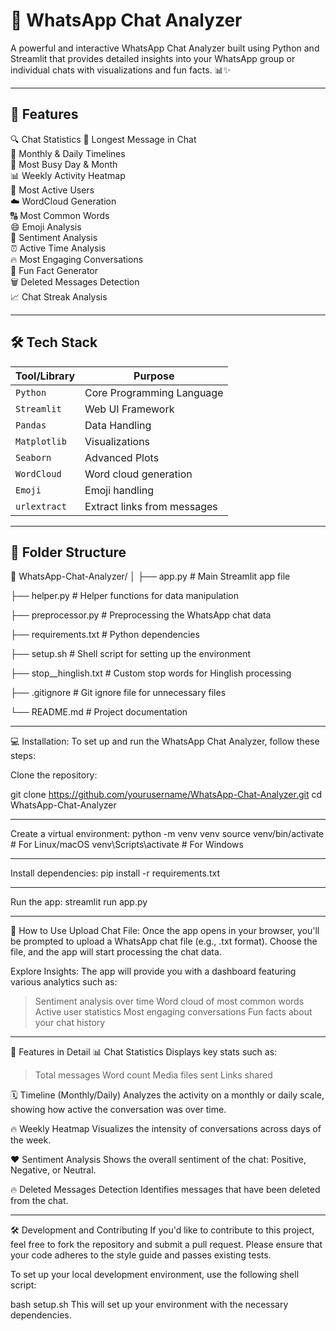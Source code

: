 # 💬 WhatsApp Chat Analyzer

A powerful and interactive WhatsApp Chat Analyzer built using Python and Streamlit that provides detailed insights into your WhatsApp group or individual chats with visualizations and fun facts. 📊✨

---

## 🚀 Features

🔍 Chat Statistics
📏 Longest Message in Chat  
📆 Monthly & Daily Timelines  
📅 Most Busy Day & Month  
📊 Weekly Activity Heatmap  
👥 Most Active Users  
☁️ WordCloud Generation  
🔠 Most Common Words  
😄 Emoji Analysis  
🧠 Sentiment Analysis  
⏰ Active Time Analysis  
🔥 Most Engaging Conversations  
🎉 Fun Fact Generator  
🗑️ Deleted Messages Detection  
📈 Chat Streak Analysis  

---

## 🛠️ Tech Stack


| Tool/Library     | Purpose                        |
|------------------|--------------------------------|
| `Python`         | Core Programming Language      |
| `Streamlit`      | Web UI Framework               |
| `Pandas`         | Data Handling                  |
| `Matplotlib`     | Visualizations                 |
| `Seaborn`        | Advanced Plots                 |
| `WordCloud`      | Word cloud generation          |
| `Emoji`          | Emoji handling                 |
| `urlextract`     | Extract links from messages    |

---

## 📂 Folder Structure

📁 WhatsApp-Chat-Analyzer/
│
├── app.py                      # Main Streamlit app file

├── helper.py                   # Helper functions for data manipulation

├── preprocessor.py             # Preprocessing the WhatsApp chat data

├── requirements.txt            # Python dependencies

├── setup.sh                    # Shell script for setting up the environment

├── stop__hinglish.txt           # Custom stop words for Hinglish processing

├── .gitignore                  # Git ignore file for unnecessary files

└── README.md                   # Project documentation

___
💻 Installation:
To set up and run the WhatsApp Chat Analyzer, follow these steps:

Clone the repository:

git clone https://github.com/yourusername/WhatsApp-Chat-Analyzer.git
cd WhatsApp-Chat-Analyzer
___

Create a virtual environment:
python -m venv venv
source venv/bin/activate  # For Linux/macOS
venv\Scripts\activate     # For Windows
___

Install dependencies:
pip install -r requirements.txt
___

Run the app:
streamlit run app.py

___

📑 How to Use
Upload Chat File:
Once the app opens in your browser, you'll be prompted to upload a WhatsApp chat file (e.g., .txt format).
Choose the file, and the app will start processing the chat data.

Explore Insights:
The app will provide you with a dashboard featuring various analytics such as:

>Sentiment analysis over time
>Word cloud of most common words
>Active user statistics
>Most engaging conversations
>Fun facts about your chat history

___

🚀 Features in Detail
📊 Chat Statistics
Displays key stats such as:

>Total messages
>Word count
>Media files sent
>Links shared

🗓️ Timeline (Monthly/Daily)
Analyzes the activity on a monthly or daily scale, showing how active the conversation was over time.

🔥 Weekly Heatmap
Visualizes the intensity of conversations across days of the week.

❤️ Sentiment Analysis
Shows the overall sentiment of the chat: Positive, Negative, or Neutral.

🔥 Deleted Messages Detection
Identifies messages that have been deleted from the chat.

___

🛠️ Development and Contributing
If you'd like to contribute to this project, feel free to fork the repository and submit a pull request. Please ensure that your code adheres to the style guide and passes existing tests.

To set up your local development environment, use the following shell script:

bash setup.sh
This will set up your environment with the necessary dependencies.





